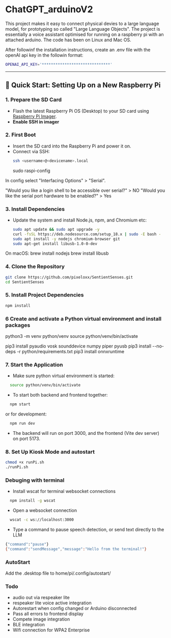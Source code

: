 #  ChatGPT_arduinoV2 

This project makes it easy to connect physical devies to a large language model, for prototyping so called "Large Language Objects". The project is essentially a voice assistant optimised for running on a raspberry pi with an attached arduino. The code has been on Linux and Mac OS. 

After followinf the installation instructions, create an .env file with the openAI api key in the followin format: 

 ```bash
OPENAI_API_KEY='******************************' 
  ```

---

## 🚀 Quick Start: Setting Up on a New Raspberry Pi

### 1. **Prepare the SD Card**
- Flash the latest Raspberry Pi OS (Desktop) to your SD card using [Raspberry Pi Imager](https://www.raspberrypi.com/software/).
- **Enable SSH in imager**  

### 2. **First Boot**
- Insert the SD card into the Raspberry Pi and power it on.
- Connect via SSH:  
  ```bash
  ssh <username>@<devicename>.local
  ```
  sudo raspi-config
  
In config select "Interfacing Options" > "Serial". 

"Would you like a login shell to be accessible over serial?" > NO
"Would you like the serial port hardware to be enabled?" > Yes



### 3. **Install Dependencies**
- Update the system and install Node.js, npm, and Chromium etc:
  ```bash
  sudo apt update && sudo apt upgrade -y
  curl -fsSL https://deb.nodesource.com/setup_18.x | sudo -E bash -
  sudo apt install -y nodejs chromium-browser git
  sudo apt-get install libusb-1.0-0-dev


On macOS:
  brew install nodejs
  brew install libusb


### 4. **Clone the Repository**
```bash
git clone https://github.com/pixeloxx/SentientSenses.git
cd SentientSenses
```   

### 5. **Install Project Dependencies**
```bash
npm install
```

### 6 Create and activate a Python virtual environment and install packages

python3 -m venv python/venv
source python/venv/bin/activate

pip3 install pyaudio vosk sounddevice numpy piper pyusb
pip3 install --no-deps -r python/requirements.txt
pip3 install onnxruntime


### 7. **Start the Application**

- Make sure python virtual environment is started:

```bash
  source python/venv/bin/activate
```
- To start both backend and frontend together:
```bash
  npm start
```
or for development:

```bash
  npm run dev
```

- The backend will run on port 3000, and the frontend (Vite dev server) on port 5173.

### 8. **Set Up Kiosk Mode and autostart**

```bash
chmod +x runPi.sh
./runPi.sh
```

###  Debuging with terminal 

- Install wscat for terminal websocket connections
```bash
  npm install -g wscat
```
- Open a websocket connection
```bash
  wscat -c ws://localhost:3000
```

- Type a command to pause speech detection, or send text directly to the LLM
```bash
{"command":"pause"}
{"command":"sendMessage","message":"Hello from the terminal!"}
```

###  AutoStart

Add the .desktop file to home/pi/.config/autostart/


###  Todo

- audio out via respeaker lite
- respeaker lite voice active integration
- Autorestart when config changed or Arduino disconnected
- Pass all errors to frontend display
- Compete image integration 
- BLE integration 
- Wifi connection for WPA2 Enterprise 

